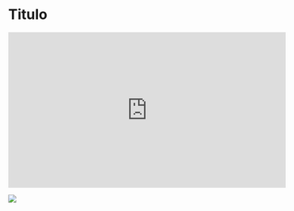 # Titulo

<iframe width="560" height="315" src="https://www.youtube.com/embed/Kas0tIxDvrg" frameborder="0" allow="accelerometer; autoplay; encrypted-media; gyroscope; picture-in-picture" allowfullscreen></iframe>

![](https://scitechdaily.com/images/Coronavirus-COVID-19-Animation.gif)
